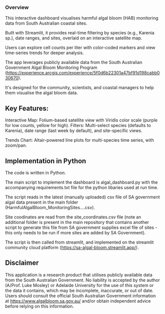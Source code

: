 ### Overview
This interactive dashboard visualises harmful algal bloom (HAB) monitoring data from South Australian coastal sites. 

Built with Streamlit, it provides real-time filtering by species (e.g., Karenia sp.), date ranges, and sites, overlaid on an interactive satellite map. 

Users can explore cell counts per liter with color-coded markers and view time-series trends for deeper analysis.

The app leverages publicly available data from the South Australian Government Algal Bloom Monitoring Program (https://experience.arcgis.com/experience/5f0d6b22301a47bf91d198cabb030670).

It's designed for the community, scientists, and coastal managers to help them visualise the algal bloom data.

## Key Features:

Interactive Map: Folium-based satellite view with Viridis color scale (purple for low counts, yellow for high).
Filters: Multi-select species (defaults to Karenia), date range (last week by default), and site-specific views.

Trends Chart: Altair-powered line plots for multi-species time series, with zoom/pan.

## Implementation in Python
The code is written in Python.

The main script to implement the dashboard is algal_dashboard.py with the accompanying requirements.txt file for the python libaries used at run time.

The script reads in the latest (manually uploaded) csv file of SA government algal data present in the main folder (HarmfulAlgalBloom_MonitoringSites....csv).

Site coodinates are read from the site_coordinates.csv file (note an additional folder is present in the main repository that contains another script to generate this file from SA government supplies excel file of sites - this only needs to be run if more sites are added by SA Government).

The script is then called from streamlit, and implemented on the streamlit community cloud platform (https://sa-algal-bloom.streamlit.app/).

## Disclaimer
This application is a research product that utilises publicly available data from the South Australian Government. No liability is accepted by the author (A/Prof. Luke Mosley) or Adelaide University for the use of this system or the data it contains, which may be incomplete, inaccurate, or out of date. 
Users should consult the official South Australian Government information at https://www.algalbloom.sa.gov.au/ and/or obtain independent advice before relying on this information.
